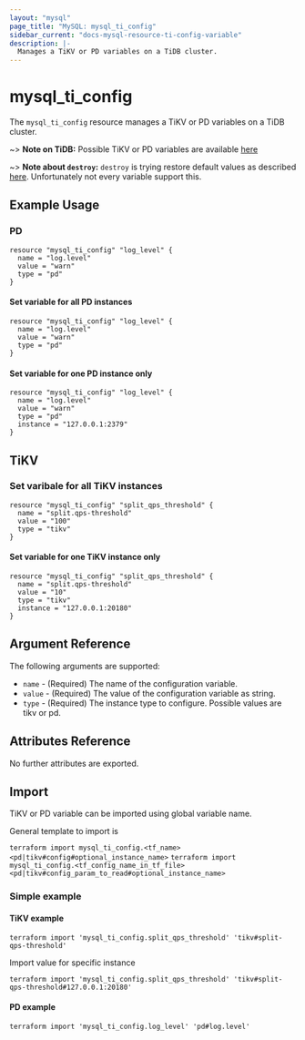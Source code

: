 ```yaml
---
layout: "mysql"
page_title: "MySQL: mysql_ti_config"
sidebar_current: "docs-mysql-resource-ti-config-variable"
description: |-
  Manages a TiKV or PD variables on a TiDB cluster.
---
```


# mysql\_ti\_config

The ``mysql_ti_config`` resource manages a TiKV or PD variables on a TiDB cluster.

~> **Note on TiDB:** Possible TiKV or PD variables are available [here](https://docs.pingcap.com/tidb/stable/dynamic-config)

~> **Note about `destroy`:** `destroy` is trying restore default values as described [here](https://github.com/petoju/terraform-provider-mysql/blob/master/mysql/resource_ti_config_defaults.go).
  Unfortunately not every variable support this.

## Example Usage

### PD

```hcl
resource "mysql_ti_config" "log_level" {
  name = "log.level"
  value = "warn"
  type = "pd"
}
```

#### Set variable for all PD instances

```hcl
resource "mysql_ti_config" "log_level" {
  name = "log.level"
  value = "warn"
  type = "pd"
}
```

#### Set variable for one PD instance only

```hcl
resource "mysql_ti_config" "log_level" {
  name = "log.level"
  value = "warn"
  type = "pd"
  instance = "127.0.0.1:2379"
}
```

## TiKV

### Set varibale for all TiKV instances

```hcl
resource "mysql_ti_config" "split_qps_threshold" {
  name = "split.qps-threshold"
  value = "100"
  type = "tikv"
}
```

#### Set variable for one TiKV instance only

```hcl
resource "mysql_ti_config" "split_qps_threshold" {
  name = "split.qps-threshold"
  value = "10"
  type = "tikv"
  instance = "127.0.0.1:20180"
}
```

## Argument Reference

The following arguments are supported:

* `name` - (Required) The name of the configuration variable.
* `value` - (Required) The value of the configuration variable as string.
* `type` - (Required) The instance type to configure. Possible values are tikv or pd.

## Attributes Reference

No further attributes are exported.

## Import

TiKV or PD variable can be imported using global variable name.

General template to import is

```terraform import mysql_ti_config.<tf_name> <pd|tikv#config#optional_instance_name>```
```terraform import mysql_ti_config.<tf_config_name_in_tf_file> <pd|tikv#config_param_to_read#optional_instance_name>```

### Simple example

#### TiKV example

```shell
terraform import 'mysql_ti_config.split_qps_threshold' 'tikv#split-qps-threshold'
```

Import value for specific instance

```shell
terraform import 'mysql_ti_config.split_qps_threshold' 'tikv#split-qps-threshold#127.0.0.1:20180'
```

#### PD example

```shell
terraform import 'mysql_ti_config.log_level' 'pd#log.level'
```
